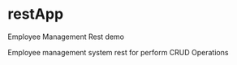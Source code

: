 # restApp
Employee Management Rest demo

Employee management system rest for perform CRUD Operations

